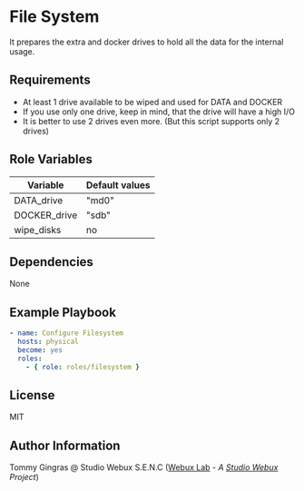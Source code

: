 # File System

It prepares the extra and docker drives to hold all the data for the internal usage.

## Requirements

- At least 1 drive available to be wiped and used for DATA and DOCKER
- If you use only one drive, keep in mind, that the drive will have a high I/O
- It is better to use 2 drives even more. (But this script supports only 2 drives)

## Role Variables

| Variable     | Default values |
| ------------ | -------------- |
| DATA_drive   | "md0"          |
| DOCKER_drive | "sdb"          |
| wipe_disks   | no             |

## Dependencies

None

## Example Playbook

```yaml
- name: Configure Filesystem
  hosts: physical
  become: yes
  roles:
    - { role: roles/filesystem }
```

## License

MIT

## Author Information

Tommy Gingras @ Studio Webux S.E.N.C ([Webux Lab](https://webuxlab.com) - _A [Studio Webux](https://studiowebux.com) Project_)
